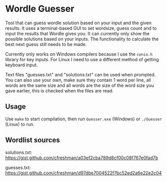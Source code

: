 # Wordle Guesser

Tool that can guess wordle solution based on your input and the given results.
It uses a terminal-based GUI to set wordsize, guess count and to input the results that Wordle gives you.
It can currently only show the possible solutions based on your inputs. The functionality to calculate the best next guess still needs to be made.

Currently only works on Windows compilers because I use the `conio.h` library for key inputs. For Linux I need to use a different method of getting keyboard input.

Text files "guesses.txt" and "solutions.txt" can be used when prompted. You can also use your own, make sure they contain 1 word per line, all words are the same size and all words are the size of the word size you gave earlier, this is checked when the files are read.

## Usage

Use `make` to start compilation, then run `Guesser.exe` (Windows) or `./Guesser` (Linux) to run.

## Wordlist sources

solutions.txt: https://gist.github.com/cfreshman/a03ef2cba789d8cf00c08f767e0fad7b

guesses.txt: https://gist.github.com/cfreshman/d97dbe7004522f7bc52ed2a6e22e2c04
